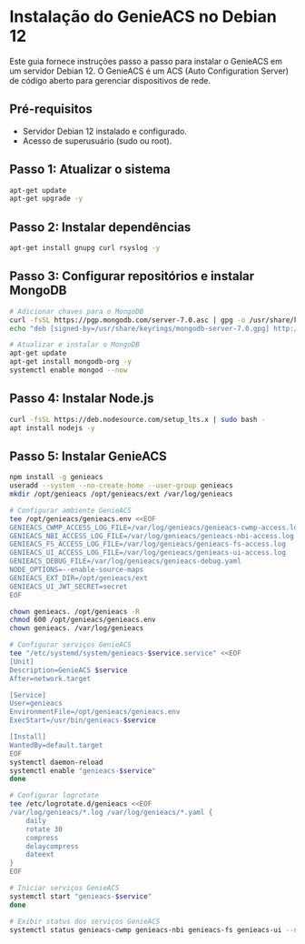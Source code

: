# Instalação do GenieACS no Debian 12

Este guia fornece instruções passo a passo para instalar o GenieACS em um servidor Debian 12. O GenieACS é um ACS (Auto Configuration Server) de código aberto para gerenciar dispositivos de rede.

## Pré-requisitos

- Servidor Debian 12 instalado e configurado.
- Acesso de superusuário (sudo ou root).

## Passo 1: Atualizar o sistema

```bash
apt-get update
apt-get upgrade -y
```

## Passo 2: Instalar dependências

```bash
apt-get install gnupg curl rsyslog -y
```

## Passo 3: Configurar repositórios e instalar MongoDB

```bash
# Adicionar chaves para o MongoDB
curl -fsSL https://pgp.mongodb.com/server-7.0.asc | gpg -o /usr/share/keyrings/mongodb-server-7.0.gpg --dearmor
echo "deb [signed-by=/usr/share/keyrings/mongodb-server-7.0.gpg] http://repo.mongodb.org/apt/debian bullseye/mongodb-org/7.0 main" | sudo tee /etc/apt/sources.list.d/mongodb-org-7.0.list

# Atualizar e instalar o MongoDB
apt-get update
apt-get install mongodb-org -y 
systemctl enable mongod --now
```

## Passo 4: Instalar Node.js

```bash
curl -fsSL https://deb.nodesource.com/setup_lts.x | sudo bash -
apt install nodejs -y
```

## Passo 5: Instalar GenieACS

```bash
npm install -g genieacs
useradd --system --no-create-home --user-group genieacs
mkdir /opt/genieacs /opt/genieacs/ext /var/log/genieacs

# Configurar ambiente GenieACS
tee /opt/genieacs/genieacs.env <<EOF
GENIEACS_CWMP_ACCESS_LOG_FILE=/var/log/genieacs/genieacs-cwmp-access.log
GENIEACS_NBI_ACCESS_LOG_FILE=/var/log/genieacs/genieacs-nbi-access.log
GENIEACS_FS_ACCESS_LOG_FILE=/var/log/genieacs/genieacs-fs-access.log
GENIEACS_UI_ACCESS_LOG_FILE=/var/log/genieacs/genieacs-ui-access.log
GENIEACS_DEBUG_FILE=/var/log/genieacs/genieacs-debug.yaml
NODE_OPTIONS=--enable-source-maps
GENIEACS_EXT_DIR=/opt/genieacs/ext
GENIEACS_UI_JWT_SECRET=secret
EOF

chown genieacs. /opt/genieacs -R
chmod 600 /opt/genieacs/genieacs.env
chown genieacs. /var/log/genieacs

# Configurar serviços GenieACS
tee "/etc/systemd/system/genieacs-$service.service" <<EOF
[Unit]
Description=GenieACS $service
After=network.target

[Service]
User=genieacs
EnvironmentFile=/opt/genieacs/genieacs.env
ExecStart=/usr/bin/genieacs-$service

[Install]
WantedBy=default.target
EOF
systemctl daemon-reload
systemctl enable "genieacs-$service"
done

# Configurar logrotate
tee /etc/logrotate.d/genieacs <<EOF
/var/log/genieacs/*.log /var/log/genieacs/*.yaml {
    daily
    rotate 30
    compress
    delaycompress
    dateext
}
EOF

# Iniciar serviços GenieACS
systemctl start "genieacs-$service"
done

# Exibir status dos serviços GenieACS
systemctl status genieacs-cwmp genieacs-nbi genieacs-fs genieacs-ui --no-pager
```

